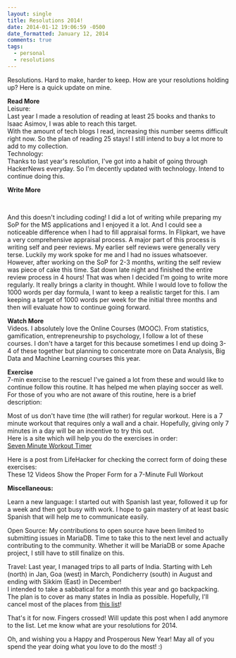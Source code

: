 ```yaml
---
layout: single
title: Resolutions 2014!
date: 2014-01-12 19:06:59 -0500
date_formatted: January 12, 2014
comments: true
tags:
  - personal
  - resolutions
---
```


<p>Resolutions. Hard to make, harder to keep. How are your resolutions holding up? Here is a quick update on mine. </p>
<p><b>Read More </b><br />
Leisure:<br />
Last year I made a resolution of reading at least 25 books and thanks to Isaac Asimov, I was able to reach this target.<br />
With the amount of tech blogs I read, increasing this number seems difficult right now. So the plan of reading 25 stays! I still intend to buy a lot more to add to my collection.<br />
Technology:<br />
Thanks to last year's resolution, I've got into a habit of going through HackerNews everyday. So I'm decently updated with technology. Intend to continue doing this. </p>
<p><b>Write More</b></p><br />
<!--more-->

And this doesn't including coding! I did a lot of writing while preparing my SoP for the MS applications and I enjoyed it a lot. And I could see a noticeable difference when I had to fill appraisal forms. In Flipkart, we have a very comprehensive appraisal process. A major part of this process is writing self and peer reviews. My earlier self reviews were generally very terse. Luckily my work spoke for me and I had no issues whatsoever. However, after working on the SoP for 2-3 months, writing the self review was piece of cake this time. Sat down late night and finished the entire review process in 4 hours! That was when I decided I'm going to write more regularly. It really brings a clarity in thought. While I would love to follow the 1000 words per day formula, I want to keep a realistic target for this. I am keeping a target of 1000 words per week for the initial three months and then will evaluate how to continue going forward.

<p><b>Watch More</b><br />
Videos. I absolutely love the Online Courses (MOOC). From statistics, gamification, entrepreneurship to psychology, I follow a lot of these courses. I don't have a target for this because sometimes I end up doing 3-4 of these together but planning to concentrate more on Data Analysis, Big Data and Machine Learning courses this year. </p>
<p><b>Exercise</b><br />
7-min exercise to the rescue! <span id="more-133"></span> I've gained a lot from these and would like to continue follow this routine. It has helped me when playing soccer as well. For those of you who are not aware of this routine, here is a brief description: </p>
<p>Most of us don't have time (the will rather) for regular workout. Here is a 7 minute workout that requires only a wall and a chair. Hopefully, giving only 7 minutes in a day will be an incentive to try this out.<br />
Here is a site which will help you do the exercises in order:<br />
<a href="http://7-min.com/"> Seven Minute Workout Timer</a> </p>
<p>Here is a post from LifeHacker for checking the correct form of doing these exercises:<br />
<a hred="http://lifehacker.com/these-12-videos-show-the-proper-form-for-a-7-minute-ful-499199366">These 12 Videos Show the Proper Form for a 7-Minute Full Workout</a> </p>
<p><b>Miscellaneous: </b></p>
<p>Learn a new language: I started out with Spanish last year, followed it up for a week and then got busy with work. I hope to gain mastery of at least basic Spanish that will help me to communicate easily. </p>
<p>Open Source: My contributions to open source have been limited to submitting issues in MariaDB. Time to take this to the next level and actually contributing to the community. Whether it will be MariaDB or some Apache project, I still have to still finalize on this. </p>
<p>Travel: Last year, I managed trips to all parts of India. Starting with Leh (north) in Jan, Goa (west) in March, Pondicherry (south) in August and ending with Sikkim (East) in December!<br />
I intended to take a sabbatical for a month this year and go backpacking. The plan is to cover as many states in India as possible. Hopefully, I'll cancel most of the places from <a href="http://www.thrillophilia.com/blog/50-places-to-visit-in-india-before-you-turn-30/">this list</a>!</p>
<p>That's it for now. Fingers crossed! Will update this post when I add anymore to the list.  Let me know what are your resolutions for 2014.</p>
<p>Oh, and wishing you a Happy and Prosperous New Year! May all of you spend the year doing what you love to do the most! :) </p>
